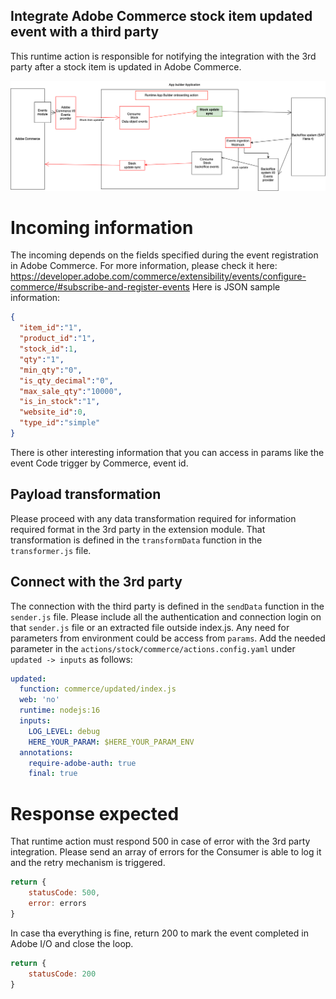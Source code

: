 ## Integrate Adobe Commerce stock item updated event with a third party
This runtime action is responsible for notifying the integration with the 3rd party after a stock item is updated in Adobe Commerce.

![Alt text](CommerceStockUpdateSync.png "Title")

# Incoming information
The incoming depends on the fields specified during the event registration in Adobe Commerce. For more information, please check it here: https://developer.adobe.com/commerce/extensibility/events/configure-commerce/#subscribe-and-register-events
Here is JSON sample information:
```json
{
  "item_id":"1",
  "product_id":"1",
  "stock_id":1,
  "qty":"1",
  "min_qty":"0",
  "is_qty_decimal":"0",
  "max_sale_qty":"10000",
  "is_in_stock":"1",
  "website_id":0,
  "type_id":"simple"
}
```
There is other interesting information that you can access in params like the event Code trigger by Commerce, event id.

## Payload transformation
Please proceed with any data transformation required for information required format in the 3rd party in the extension module.
That transformation is defined in the `transformData` function in the `transformer.js` file.

## Connect with the 3rd party
The connection with the third party is defined in the `sendData` function in the `sender.js` file.
Please include all the authentication and connection login on that `sender.js` file or an extracted file outside index.js.
Any need for parameters from environment could be access from `params`. Add the needed parameter in the `actions/stock/commerce/actions.config.yaml` under `updated -> inputs` as follows:
```yaml
updated:
  function: commerce/updated/index.js
  web: 'no'
  runtime: nodejs:16
  inputs:
    LOG_LEVEL: debug
    HERE_YOUR_PARAM: $HERE_YOUR_PARAM_ENV
  annotations:
    require-adobe-auth: true
    final: true
```

# Response expected
That runtime action must respond 500 in case of error with the 3rd party integration. Please send an array of errors for the Consumer is able to log it and the retry mechanism is triggered.
```javascript
return {
    statusCode: 500,
    error: errors
}

```
In case tha everything is fine, return 200 to mark the event completed in Adobe I/O and close the loop.
```javascript
return {
    statusCode: 200
}
```

